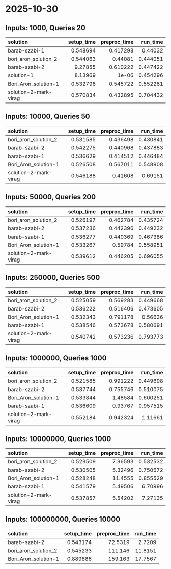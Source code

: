 # 2025-10-30

## Inputs: 1000, Queries 20

| solution              |   setup_time |   preproc_time |   run_time |
|:----------------------|-------------:|---------------:|-----------:|
| barab-szabi-1         |     0.548694 |       0.417298 |   0.44032  |
| bori_aron_solution_2  |     0.544063 |       0.44081  |   0.444051 |
| barab-szabi-2         |     9.27855  |       0.610222 |   0.447422 |
| solution-1            |     8.13969  |       1e-06    |   0.454296 |
| Bori_Aron_solution-1  |     0.532796 |       0.545722 |   0.552261 |
| solution-2-mark-virag |     0.570834 |       0.432895 |   0.704432 |

## Inputs: 10000, Queries 50

| solution              |   setup_time |   preproc_time |   run_time |
|:----------------------|-------------:|---------------:|-----------:|
| bori_aron_solution_2  |     0.531585 |       0.436498 |   0.430841 |
| barab-szabi-2         |     0.542275 |       0.440968 |   0.437883 |
| barab-szabi-1         |     0.536629 |       0.414512 |   0.446484 |
| Bori_Aron_solution-1  |     0.526508 |       0.567011 |   0.548908 |
| solution-2-mark-virag |     0.546188 |       0.41608  |   0.69151  |

## Inputs: 50000, Queries 200

| solution              |   setup_time |   preproc_time |   run_time |
|:----------------------|-------------:|---------------:|-----------:|
| bori_aron_solution_2  |     0.526197 |       0.462784 |   0.435724 |
| barab-szabi-2         |     0.537236 |       0.442396 |   0.449232 |
| barab-szabi-1         |     0.536277 |       0.440369 |   0.467386 |
| Bori_Aron_solution-1  |     0.533267 |       0.59784  |   0.558951 |
| solution-2-mark-virag |     0.539612 |       0.446205 |   0.696055 |

## Inputs: 250000, Queries 500

| solution              |   setup_time |   preproc_time |   run_time |
|:----------------------|-------------:|---------------:|-----------:|
| bori_aron_solution_2  |     0.525059 |       0.569283 |   0.449668 |
| barab-szabi-2         |     0.536222 |       0.516406 |   0.473605 |
| Bori_Aron_solution-1  |     0.532343 |       0.791178 |   0.56636  |
| barab-szabi-1         |     0.538546 |       0.573678 |   0.580691 |
| solution-2-mark-virag |     0.540742 |       0.573236 |   0.793773 |

## Inputs: 1000000, Queries 1000

| solution              |   setup_time |   preproc_time |   run_time |
|:----------------------|-------------:|---------------:|-----------:|
| bori_aron_solution_2  |     0.521585 |       0.991222 |   0.449698 |
| barab-szabi-2         |     0.537744 |       0.755746 |   0.510075 |
| Bori_Aron_solution-1  |     0.533844 |       1.48584  |   0.600251 |
| barab-szabi-1         |     0.536609 |       0.93767  |   0.957515 |
| solution-2-mark-virag |     0.552184 |       0.942324 |   1.11661  |

## Inputs: 10000000, Queries 1000

| solution              |   setup_time |   preproc_time |   run_time |
|:----------------------|-------------:|---------------:|-----------:|
| bori_aron_solution_2  |     0.529509 |        7.96593 |   0.532532 |
| barab-szabi-2         |     0.530505 |        5.32496 |   0.750672 |
| Bori_Aron_solution-1  |     0.528248 |       11.4555  |   0.855529 |
| barab-szabi-1         |     0.541579 |        5.49506 |   6.70996  |
| solution-2-mark-virag |     0.537857 |        5.54202 |   7.27135  |

## Inputs: 100000000, Queries 10000

| solution             |   setup_time |   preproc_time |   run_time |
|:---------------------|-------------:|---------------:|-----------:|
| barab-szabi-2        |     0.543174 |        72.5319 |     2.7209 |
| bori_aron_solution_2 |     0.545233 |       111.146  |    11.8151 |
| Bori_Aron_solution-1 |     0.889886 |       159.163  |    17.7567 |